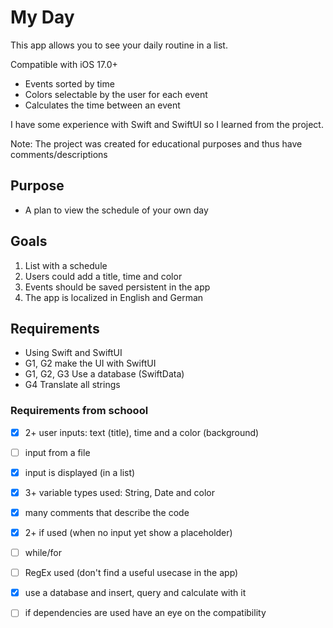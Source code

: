 # My Day

This app allows you to see your daily routine in a list.

Compatible with iOS 17.0+

- Events sorted by time
- Colors selectable by the user for each event
- Calculates the time between an event

I have some experience with Swift and SwiftUI so I learned from the project.

Note: The project was created for educational purposes and thus have comments/descriptions

## Purpose
- A plan to view the schedule of your own day

## Goals
1. List with a schedule
2. Users could add a title, time and color
3. Events should be saved persistent in the app
4. The app is localized in English and German

## Requirements
- Using Swift and SwiftUI
- G1, G2 make the UI with SwiftUI
- G1, G2, G3 Use a database (SwiftData)
- G4 Translate all strings

### Requirements from schoool
- [x] 2+ user inputs: text (title), time and a color (background)
- [ ] input from a file
- [x] input is displayed (in a list)
- [x] 3+ variable types used: String, Date and color
- [x] many comments that describe the code
- [x] 2+ if used (when no input yet show a placeholder)
- [ ] while/for
- [ ] RegEx used (don't find a useful usecase in the app)
- [x] use a database and insert, query and calculate with it
- [ ] if dependencies are used have an eye on the compatibility

